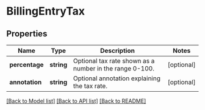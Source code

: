 # BillingEntryTax

## Properties
Name | Type | Description | Notes
------------ | ------------- | ------------- | -------------
**percentage** | **string** | Optional tax rate shown as a number in the range 0-100. | [optional] 
**annotation** | **string** | Optional annotation explaining the tax rate. | [optional] 

[[Back to Model list]](../../README.md#documentation-for-models) [[Back to API list]](../../README.md#documentation-for-api-endpoints) [[Back to README]](../../README.md)

